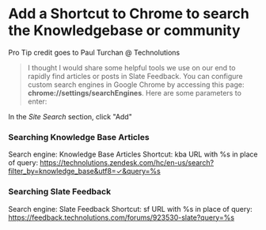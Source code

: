 # Add a Shortcut to Chrome to search the Knowledgebase or community

Pro Tip credit goes to Paul Turchan @ Technolutions

> I thought I would share some helpful tools we use on our end to rapidly find articles or posts in Slate Feedback. You can configure custom search engines in Google Chrome by accessing this page: **chrome://settings/searchEngines**. Here are some parameters to enter:

In the *Site Search* section, click "Add"

### Searching Knowledge Base Articles
Search engine: Knowledge Base Articles
Shortcut: kba
URL with %s in place of query: https://technolutions.zendesk.com/hc/en-us/search?filter_by=knowledge_base&utf8=✓&query=%s

### Searching Slate Feedback
Search engine: Slate Feedback
Shortcut: sf
URL with %s in place of query: https://feedback.technolutions.com/forums/923530-slate?query=%s
